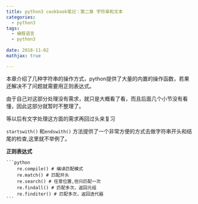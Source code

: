 ```yaml
---
title: python3 cookbook笔记：第二章 字符串和文本
categories: 
  - python3
tags:
  - 编程语言
  - python3
  
date: 2018-11-02
mathjax: true

---
```


本章介绍了几种字符串的操作方式，python提供了大量的内置的操作函数，若果还解决不了问题就需要用正则表达式。

由于自己对这部分处理没有需求，就只是大概看了看，而且后面几个小节没有看懂，因此这部分就暂时不整理了。

等以后有文字处理这方面的需求再回过头来复习


`startswith()` 和`endswith()` 方法提供了一个非常方便的方式去做字符串开头和结尾的检查,这里就不举例了。

**正则表达式**

    ```python
        re.compile() # 编译匹配模式
        re.match() # 匹配开头
        re.search() # 任意位置,但只匹配一次
        re.findall() # 匹配多次，返回元组
        re.finditer() # 匹配多次，返回迭代器
    ```
